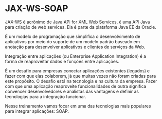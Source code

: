 # JAX-WS-SOAP

JAX-WS é acrônimo de Java API for XML Web Services, é uma API Java para criação de web services. 
Ela é parte da plataforma Java EE da Oracle.

È um modelo de programação que simplifica o desenvolvimento de aplicativos por meio do suporte de um modelo padrão baseado em anotação para desenvolver aplicativos e clientes de serviços da Web.

Integração entre aplicações (ou Enterprise Application Integration) é a forma de reaproveitar dados e funções entre aplicações.



É um desafio para empresas conectar aplicações existentes (legados) e fazer com que elas colaborem, já que muitas vezes não foram criadas para este propósito. O desafio está na tecnologia e na cultura da empresa. Fazer com que uma aplicação reaproveite funcionalidades de outra significa convencer desenvolvedores e analistas das vantagens e definir as tecnologias para a integração funcionar.

Nesse treinamento vamos focar em uma das tecnologias mais populares para integrar aplicações: SOAP. 
